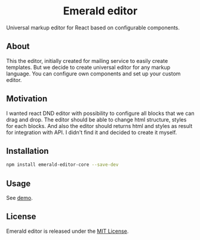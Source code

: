 <h1 align="center">Emerald editor</h1>

Universal markup editor for React based on configurable components.

## About

This the editor, initially created for mailing service to easily create
templates. But we decide to create universal editor for any markup language.
You can configure own components and set up your custom editor.

## Motivation

I wanted react DND editor with possibility to configure all blocks that we can
drag and drop. The editor should be able to change html structure, styles for
each blocks. And also the editor should returns html and styles as result for
integration with API. I didn't find it and decided to create it myself.

## Installation

```bash
npm install emerald-editor-core --save-dev
```

## Usage

See [demo].

## License

Emerald editor is released under the [MIT License].

[MIT License]: https://github.com/pleshevskiy/emerald-editor/blob/master/LICENSE
[demo]: https://github.com/pleshevskiy/emerald-editor/tree/master/src/demo